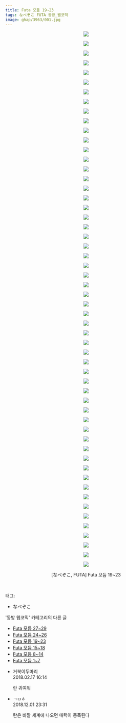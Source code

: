 ```yaml
---
title: Futa 모듬 19~23
tags: なべぞこ FUTA 동방_웹코믹
image: ghap/3963/001.jpg
---
```

<div class="article">
<p style="text-align: center; clear: none; float: none;"><img src="{{ site.nasurl }}/ghap/3963/001.jpg"/></p>
<p style="text-align: center; clear: none; float: none;"><img src="{{ site.nasurl }}/ghap/3963/002.jpg"/></p>
<p style="text-align: center; clear: none; float: none;"><img src="{{ site.nasurl }}/ghap/3963/003.jpg"/></p>
<p style="text-align: center; clear: none; float: none;"><img src="{{ site.nasurl }}/ghap/3963/004.jpg"/></p>
<p style="text-align: center; clear: none; float: none;"><img src="{{ site.nasurl }}/ghap/3963/005.jpg"/></p>
<p style="text-align: center; clear: none; float: none;"><img src="{{ site.nasurl }}/ghap/3963/006.jpg"/></p>
<p style="text-align: center; clear: none; float: none;"><img src="{{ site.nasurl }}/ghap/3963/007.jpg"/></p>
<p style="text-align: center; clear: none; float: none;"><img src="{{ site.nasurl }}/ghap/3963/008.jpg"/></p>
<p style="text-align: center; clear: none; float: none;"><img src="{{ site.nasurl }}/ghap/3963/009.jpg"/></p>
<p style="text-align: center; clear: none; float: none;"><img src="{{ site.nasurl }}/ghap/3963/010.jpg"/></p>
<p style="text-align: center; clear: none; float: none;"><img src="{{ site.nasurl }}/ghap/3963/011.jpg"/></p>
<p style="text-align: center; clear: none; float: none;"><img src="{{ site.nasurl }}/ghap/3963/012.jpg"/></p>
<p style="text-align: center; clear: none; float: none;"><img src="{{ site.nasurl }}/ghap/3963/013.jpg"/></p>
<p style="text-align: center; clear: none; float: none;"><img src="{{ site.nasurl }}/ghap/3963/014.jpg"/></p>
<p style="text-align: center; clear: none; float: none;"><img src="{{ site.nasurl }}/ghap/3963/015.jpg"/></p>
<p style="text-align: center; clear: none; float: none;"><img src="{{ site.nasurl }}/ghap/3963/016.jpg"/></p>
<p style="text-align: center; clear: none; float: none;"><img src="{{ site.nasurl }}/ghap/3963/017.jpg"/></p>
<p style="text-align: center; clear: none; float: none;"><img src="{{ site.nasurl }}/ghap/3963/018.jpg"/></p>
<p style="text-align: center; clear: none; float: none;"><img src="{{ site.nasurl }}/ghap/3963/019.jpg"/></p>
<p style="text-align: center; clear: none; float: none;"><img src="{{ site.nasurl }}/ghap/3963/020.jpg"/></p>
<p style="text-align: center; clear: none; float: none;"><img src="{{ site.nasurl }}/ghap/3963/021.jpg"/></p>
<p style="text-align: center; clear: none; float: none;"><img src="{{ site.nasurl }}/ghap/3963/022.jpg"/></p>
<p style="text-align: center; clear: none; float: none;"><img src="{{ site.nasurl }}/ghap/3963/023.jpg"/></p>
<p style="text-align: center; clear: none; float: none;"><img src="{{ site.nasurl }}/ghap/3963/024.jpg"/></p>
<p style="text-align: center; clear: none; float: none;"><img src="{{ site.nasurl }}/ghap/3963/025.jpg"/></p>
<p style="text-align: center; clear: none; float: none;"><img src="{{ site.nasurl }}/ghap/3963/026.jpg"/></p>
<p style="text-align: center; clear: none; float: none;"><img src="{{ site.nasurl }}/ghap/3963/027.jpg"/></p>
<p style="text-align: center; clear: none; float: none;"><img src="{{ site.nasurl }}/ghap/3963/028.jpg"/></p>
<p style="text-align: center; clear: none; float: none;"><img src="{{ site.nasurl }}/ghap/3963/029.jpg"/></p>
<p style="text-align: center; clear: none; float: none;"><img src="{{ site.nasurl }}/ghap/3963/030.jpg"/></p>
<p style="text-align: center; clear: none; float: none;"><img src="{{ site.nasurl }}/ghap/3963/031.jpg"/></p>
<p style="text-align: center; clear: none; float: none;"><img src="{{ site.nasurl }}/ghap/3963/032.jpg"/></p>
<p style="text-align: center; clear: none; float: none;"><img src="{{ site.nasurl }}/ghap/3963/033.jpg"/></p>
<p style="text-align: center; clear: none; float: none;"><img src="{{ site.nasurl }}/ghap/3963/034.jpg"/></p>
<p style="text-align: center; clear: none; float: none;"><img src="{{ site.nasurl }}/ghap/3963/035.jpg"/></p>
<p style="text-align: center; clear: none; float: none;"><img src="{{ site.nasurl }}/ghap/3963/036.jpg"/></p>
<p style="text-align: center; clear: none; float: none;"><img src="{{ site.nasurl }}/ghap/3963/037.jpg"/></p>
<p style="text-align: center; clear: none; float: none;"><img src="{{ site.nasurl }}/ghap/3963/038.jpg"/></p>
<p style="text-align: center; clear: none; float: none;"><img src="{{ site.nasurl }}/ghap/3963/039.jpg"/></p>
<p style="text-align: center; clear: none; float: none;"><img src="{{ site.nasurl }}/ghap/3963/040.jpg"/></p>
<p style="text-align: center; clear: none; float: none;"><img src="{{ site.nasurl }}/ghap/3963/041.jpg"/></p>
<p style="text-align: center; clear: none; float: none;"><img src="{{ site.nasurl }}/ghap/3963/042.jpg"/></p>
<p style="text-align: center; clear: none; float: none;"><img src="{{ site.nasurl }}/ghap/3963/043.jpg"/></p>
<p style="text-align: center; clear: none; float: none;"><img src="{{ site.nasurl }}/ghap/3963/044.jpg"/></p>
<p style="text-align: center; clear: none; float: none;"><img src="{{ site.nasurl }}/ghap/3963/045.jpg"/></p>
<p style="text-align: center; clear: none; float: none;"><img src="{{ site.nasurl }}/ghap/3963/046.jpg"/></p>
<p style="text-align: center; clear: none; float: none;"><img src="{{ site.nasurl }}/ghap/3963/047.jpg"/></p>
<p style="text-align: center; clear: none; float: none;"><img src="{{ site.nasurl }}/ghap/3963/048.jpg"/></p>
<p style="text-align: center; clear: none; float: none;"><img src="{{ site.nasurl }}/ghap/3963/049.jpg"/></p>
<p style="text-align: center; clear: none; float: none;"><img src="{{ site.nasurl }}/ghap/3963/050.jpg"/></p>
<p style="text-align: center; clear: none; float: none;"><img src="{{ site.nasurl }}/ghap/3963/051.jpg"/></p>
<p style="text-align: center; clear: none; float: none;"><img src="{{ site.nasurl }}/ghap/3963/052.jpg"/></p>
<p style="text-align: center; clear: none; float: none;"><img src="{{ site.nasurl }}/ghap/3963/053.jpg"/></p>
<p style="text-align: center; clear: none; float: none;"><img src="{{ site.nasurl }}/ghap/3963/054.jpg"/></p>
<p style="text-align: center; clear: none; float: none;"><img src="{{ site.nasurl }}/ghap/3963/055.jpg"/></p>
<p style="text-align: center; clear: none; float: none;"><img src="{{ site.nasurl }}/ghap/3963/056.jpg"/></p>
<p style="text-align: center; clear: none; float: none;">[なべぞこ, FUTA] Futa 모듬 19~23</p>
<p><br/></p>
</div><div class="tagTrail">
<p>태그: </p>
<ul>
<li>なべぞこ</li>
</ul>
</div><div class="another">
<p>'동방 웹코믹' 카테고리의 다른 글</p>
<ul>
<li><a href="/2017-11-25-ghap_3965">Futa 모듬 27~29</a></li>
<li><a href="/2017-11-25-ghap_3964">Futa 모듬 24~26</a></li>
<li><a href="/2017-11-25-ghap_3963">Futa 모듬 19~23</a></li>
<li><a href="/2017-11-25-ghap_3962">Futa 모듬 15~18</a></li>
<li><a href="/2017-11-25-ghap_3961">Futa 모듬 8~14</a></li>
<li><a href="/2017-11-24-ghap_3960">Futa 모듬 1~7</a></li>
</ul>
</div><div class="cb_module cb_fluid">
<div class="cb_wrt cb_profile">
<div class="comment">
<ul>
<li class="cb_thumb_off" id="comment15201007">
<div class="cb_comment_area">
<div class="cb_info_area">
<div class="cb_section">
<span class="cb_nick_name">거북이두마리</span>
</div>
<div class="cb_section">
<span class="cb_date">2018.02.17 16:14 </span>
</div>
</div>
<div class="cb_dsc_comment">
<p class="cb_dsc">
											란 귀여워
										</p>
</div>
</div></li>
<li class="cb_thumb_off" id="comment15381095">
<div class="cb_comment_area">
<div class="cb_info_area">
<div class="cb_section">
<span class="cb_nick_name">ㄱㅁㅎ</span>
</div>
<div class="cb_section">
<span class="cb_date">2018.12.01 23:31 </span>
</div>
</div>
<div class="cb_dsc_comment">
<p class="cb_dsc">
											란은 바깥 세계에 나오면 매력이 증폭된다
										</p>
</div>
</div></li>
</ul>
</div>
</div><!-- commentList close -->
</div>